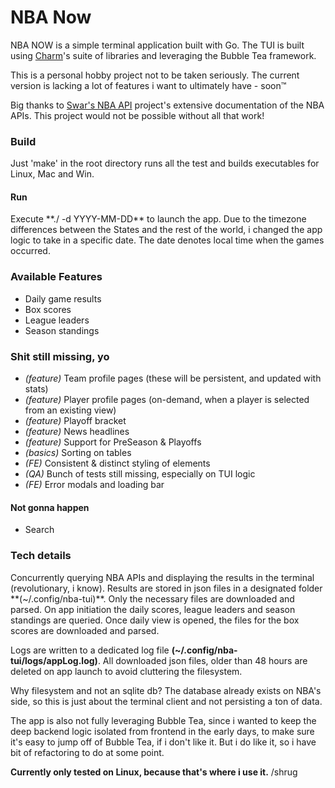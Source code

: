 <h1>NBA Now</h1>

NBA NOW is a simple terminal application built with Go. 
The TUI is built using [Charm](https://charm.sh)'s suite of libraries and leveraging the Bubble Tea framework.

This is a personal hobby project not to be taken seriously. The current version is lacking a lot of features i want to ultimately
have - soon:tm:

Big thanks to [Swar's NBA API](https://github.com/swar/nba_api) project's 
extensive documentation of the NBA APIs. This project would not be possible
without all that work!


<h3>Build</h3>

Just 'make' in the root directory runs all the test and builds executables for Linux, Mac and Win.

<h4>Run</h4>
Execute **./<binary> -d YYYY-MM-DD** to launch the app. Due to the timezone differences between the States
and the rest of the world, i changed the app logic to take in a specific date. The date
denotes local time when the games occurred.

<h3>Available Features</h3>

* Daily game results
* Box scores
* League leaders
* Season standings


<h3>Shit still missing, yo</h3>

* _(feature)_ Team profile pages (these will be persistent, and updated with stats)
* _(feature)_ Player profile pages (on-demand, when a player is selected from an existing view)
* _(feature)_ Playoff bracket
* _(feature)_ News headlines
* _(feature)_ Support for PreSeason & Playoffs
* _(basics)_ Sorting on tables
* _(FE)_ Consistent & distinct styling of elements
* _(QA)_ Bunch of tests still missing, especially on TUI logic
* _(FE)_ Error modals and loading bar


<h4>Not gonna happen</h4>

* Search


<h3>Tech details</h3> 
Concurrently querying NBA APIs and displaying the results in the terminal (revolutionary, i know).
Results are stored in json files in a designated folder **(~/.config/nba-tui)**. Only the necessary files are downloaded
and parsed. On app initiation the daily scores, league leaders and season standings are queried. Once daily view
is opened, the files for the box scores are downloaded and parsed.

Logs are written to a dedicated log file **(~/.config/nba-tui/logs/appLog.log)**. All downloaded json files, older than 48 hours
are deleted on app launch to avoid cluttering the filesystem.

Why filesystem and not an sqlite db? The database already exists on NBA's side, so this is just about the terminal client and not
persisting a ton of data.

The app is also not fully leveraging Bubble Tea, since i wanted to keep the deep backend logic
isolated from frontend in the early days, to make sure it's easy to jump off of Bubble Tea, if i don't like it. 
But i do like it, so i have bit of refactoring to do at some point.

**Currently only tested on Linux, because that's where i use it.** /shrug